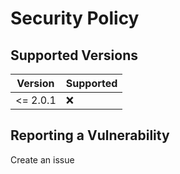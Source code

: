 # Security Policy

## Supported Versions

| Version | Supported          |
| ------- | ------------------ |
| <= 2.0.1   | :x:             |

## Reporting a Vulnerability

Create an issue
